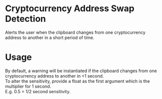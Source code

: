 # Cryptocurrency Address Swap Detection
Alerts the user when the clipboard changes from one cryptocurrency address to another in a short period of time.

# Usage
By default, a warning will be instantiated if the clipboard changes from one cryptocurrency address to another in <1 second.
<br>
To alter the sensitivity, provide a float as the first argument which is the multiplier for 1 second.
<br>
E.g. 0.5 = 1/2 second sensitivity.
